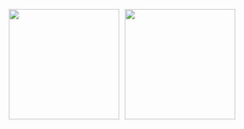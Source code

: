 <div align="center" style="display: flex; justify-content: center; gap: 10px; flex-wrap: wrap;">
  <!-- Stats Card -->
  <a href="https://github.com/donnabell-s">
    <img height="200" src="https://github-readme-stats.vercel.app/api?username=donnabell-s&show_icons=true&theme=radical&hide=issues&hide_rank=true&custom_title=My%20Stats" />
  </a>
  
  <!-- Languages Donut Chart -->
  <a href="https://github.com/donnabell-s">
    <img height="200" src="https://github-readme-stats.vercel.app/api/top-langs/?username=donnabell-s&layout=donut&theme=dark&hide=html,css" />
  </a>
  
  <!-- Weekly Bar Chart Activity Graph -->
  <!-- <a href="https://github.com/donnabell-s">
    <img height="200" src="https://github-readme-activity-graph.vercel.app/graph?username=donnabell-s&theme=react-dark&hide_title=true&hide_border=true&type=bar&bar_height=10&section=weekly&width=400" />
  </a> -->
</div>
